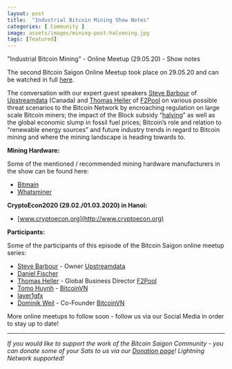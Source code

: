 ```yaml
---
layout: post
title:  "Industrial Bitcoin Mining Show Notes"
categories: [ Community ]
image: assets/images/mining-post-halvening.jpg
tags: [featured]
---
```


"Industrial Bitcoin Mining" - Online Meetup (29.05.20) - Show notes

The second Bitcoin Saigon Online Meetup took place on 29.05.20 and can be watched in full [here](https://www.youtube.com/watch?v=LB77xpzYFJc).

The conversation with our expert guest speakers [Steve Barbour](https://bitcoinsaigon.org/interview-steve-barbour-upstreamdata/) of [Upstreamdata](http://upstreamdata.ca) (Canada) and [Thomas Heller](http://www.bitcoinsaigon.org/interview-thomas-heller) of [F2Pool](https://www.f2pool.com/) on various possible threat scenarios to the Bitcoin Network by encroaching regulation on large scale Bitcoin miners; the impact of the Block subsidy “[halving](https://www.bitcoinhalving.com/what-is-the-bitcoin-halving)” as well as the global economic slump in fossil fuel prices; Bitcoin’s role and relation to “renewable energy sources” and future industry trends in regard to Bitcoin mining and where the mining landscape is heading towards to.

**Mining Hardware:**

Some of the mentioned / recommended mining hardware manufacturers in the show can be found here:

- [Bitmain](http://www.bitmain.com)
- [Whatsminer](http://whatsminer.net)

**CryptoEcon2020 (29.02./01.03.2020) in Hanoi:**

- [www.cryptoecon.org](http://www.cryptoecon.org)

**Participants:**

Some of the participants of this episode of the Bitcoin Saigon online meetup series:

- [Steve Barbour](https://twitter.com/sgbarbour?lang=en) - Owner [Upstreamdata](http://www.upstreamdata.ca)
- [Daniel Fischer](http://www.twitter.com/DanielF33358828)
- [Thomas Heller](https://twitter.com/thomasheller_?lang=en) - Global Business Director [F2Pool](http://www.f2pool.com) 
- [Tomo Huynh](https://twitter.com/tomoXtechno) - [BitcoinVN](http://www.bitcoinvn.io)
- [layer1gfx](https://twitter.com/layer1gfx?lang=en)
- [Dominik Weil](http://www.twitter.com/DominikWeil) - Co-Founder [BitcoinVN](http://www.bitcoinvn.io)


More online meetups to follow soon - follow us via our Social Media in order to stay up to date!

---

*If you would like to support the work of the Bitcoin Saigon Community - you can donate some of your Sats to us via our [Donation page](https://bitcoinsaigon.org/donate-satoshis)! Lightning Network supported!*

